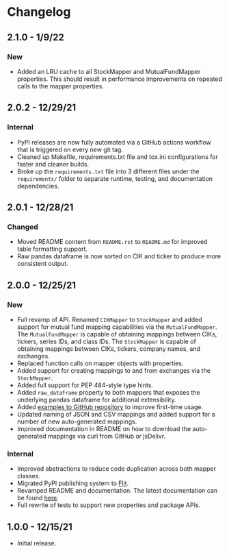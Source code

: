 # Changelog

## 2.1.0 - 1/9/22

### New

- Added an LRU cache to all StockMapper and MutualFundMapper properties. This should result in performance improvements on repeated calls to the mapper properties.

## 2.0.2 - 12/29/21

### Internal

- PyPI releases are now fully automated via a GitHub actions workflow that is triggered on every new git tag.
- Cleaned up Makefile, requirements.txt file and tox.ini configurations for faster and cleaner builds.
- Broke up the `requirements.txt` file into 3 different files under the `requirements/` folder to separate runtime, testing, and documentation dependencies.

## 2.0.1 - 12/28/21

### Changed

- Moved README content from `README.rst` to `README.md` for improved table formatting support.
- Raw pandas dataframe is now sorted on CIK and ticker to produce more consistent output.

## 2.0.0 - 12/25/21

### New

- Full revamp of API. Renamed `CIKMapper` to `StockMapper` and added support for mutual fund mapping capabilities via the `MutualFundMapper`. The `MutualFundMapper` is capable of obtaining mappings between CIKs, tickers, series IDs, and class IDs. The `StockMapper` is capable of obtaining mappings between CIKs, tickers, company names, and exchanges.
- Replaced function calls on mapper objects with properties.
- Added support for creating mappings to and from exchanges via the `StockMapper`.
- Added full support for PEP 484-style type hints.
- Added `raw_dataframe` property to both mappers that exposes the underlying pandas dataframe for additional extensibility.
- Added [examples to GitHub repository](https://github.com/jadchaar/sec-cik-mapper/tree/main/examples) to improve first-time usage.
- Updated naming of JSON and CSV mappings and added support for a number of new auto-generated mappings.
- Improved documentation in README on how to download the auto-generated mappings via curl from GitHub or jsDelivr.

### Internal

- Improved abstractions to reduce code duplication across both mapper classes.
- Migrated PyPI publishing system to [Flit](https://flit.readthedocs.io/).
- Revamped README and documentation. The latest documentation can be found [here](https://sec-cik-mapper.readthedocs.io).
- Full rewrite of tests to support new properties and package APIs.

## 1.0.0 - 12/15/21

- Initial release.
